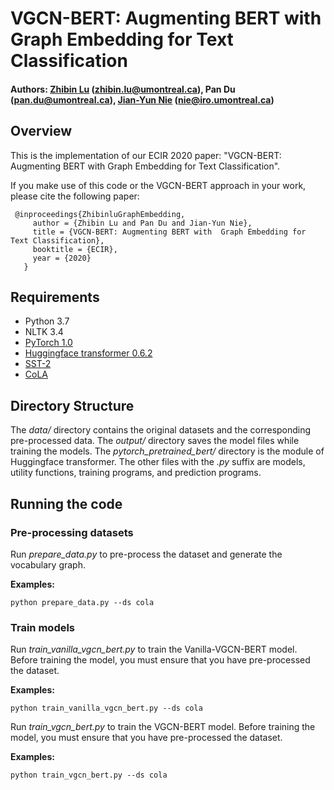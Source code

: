 # VGCN-BERT: Augmenting BERT with  Graph Embedding for Text Classification

#### Authors: [Zhibin Lu](https://louis-udm.github.io) (zhibin.lu@umontreal.ca), Pan Du (pan.du@umontreal.ca), [Jian-Yun Nie](http://rali.iro.umontreal.ca/nie/jian-yun-nie/) (nie@iro.umontreal.ca)

## Overview
This is the implementation of our ECIR 2020 paper: "VGCN-BERT: Augmenting BERT with  Graph Embedding for Text Classification".

If you make use of this code or the VGCN-BERT approach in your work, please cite the following paper:

     @inproceedings{ZhibinluGraphEmbedding,
	     author = {Zhibin Lu and Pan Du and Jian-Yun Nie},
	     title = {VGCN-BERT: Augmenting BERT with  Graph Embedding for Text Classification},
	     booktitle = {ECIR},
	     year = {2020}
	   }

## Requirements
- Python 3.7
- NLTK 3.4
- [PyTorch 1.0](https://pytorch.org)
- [Huggingface transformer 0.6.2](https://github.com/huggingface/transformers/releases/tag/v0.6.2)
- [SST-2](https://github.com/kodenii/BERT-SST2)
- [CoLA](https://github.com/nyu-mll/GLUE-baselines)

## Directory Structure
The *data/* directory contains the original datasets and the corresponding pre-processed data. The *output/* directory saves the model files while training the models. The *pytorch_pretrained_bert/* directory is the module of Huggingface transformer. The other files with the *.py* suffix are models, utility functions, training programs, and prediction programs.

## Running the code

### Pre-processing datasets
Run *prepare_data.py* to pre-process the dataset and generate the vocabulary graph. 

**Examples:**
```
python prepare_data.py --ds cola
```

### Train models

Run *train_vanilla_vgcn_bert.py* to train the Vanilla-VGCN-BERT model. Before training the model, you must ensure that you have pre-processed the dataset.

**Examples:**
```
python train_vanilla_vgcn_bert.py --ds cola
```

Run *train_vgcn_bert.py* to train the VGCN-BERT model. Before training the model, you must ensure that you have pre-processed the dataset.

**Examples:**
```
python train_vgcn_bert.py --ds cola
```